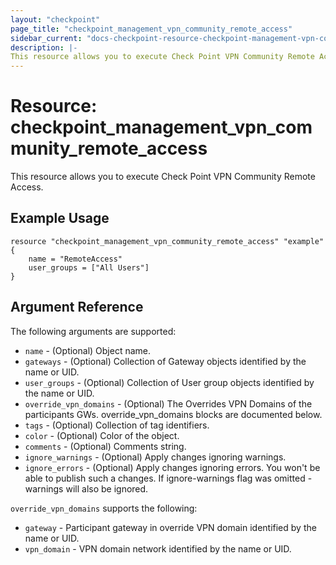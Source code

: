 ```yaml
---
layout: "checkpoint"
page_title: "checkpoint_management_vpn_community_remote_access"
sidebar_current: "docs-checkpoint-resource-checkpoint-management-vpn-community-remote-access"
description: |-
This resource allows you to execute Check Point VPN Community Remote Access.
---
```


# Resource: checkpoint_management_vpn_community_remote_access

This resource allows you to execute Check Point VPN Community Remote Access.

## Example Usage


```hcl
resource "checkpoint_management_vpn_community_remote_access" "example" {
    name = "RemoteAccess"
    user_groups = ["All Users"]
}
```

## Argument Reference

The following arguments are supported:

* `name` - (Optional) Object name. 
* `gateways` - (Optional) Collection of Gateway objects identified by the name or UID.
* `user_groups` - (Optional) Collection of User group objects identified by the name or UID.
* `override_vpn_domains` - (Optional) The Overrides VPN Domains of the participants GWs. override_vpn_domains blocks are documented below.
* `tags` - (Optional) Collection of tag identifiers.
* `color` - (Optional) Color of the object. 
* `comments` - (Optional) Comments string. 
* `ignore_warnings` - (Optional) Apply changes ignoring warnings. 
* `ignore_errors` - (Optional) Apply changes ignoring errors. You won't be able to publish such a changes. If ignore-warnings flag was omitted - warnings will also be ignored.

`override_vpn_domains` supports the following:

* `gateway` - Participant gateway in override VPN domain identified by the name or UID.
* `vpn_domain` - VPN domain network identified by the name or UID. 
